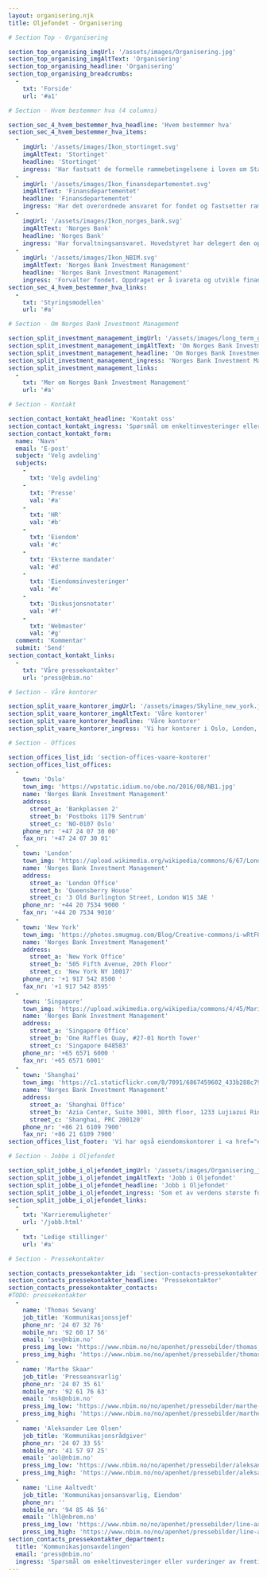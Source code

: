 ```yaml
---
layout: organisering.njk
title: Oljefondet - Organisering

# Section Top - Organisering

section_top_organising_imgUrl: '/assets/images/Organisering.jpg'
section_top_organising_imgAltText: 'Organisering'
section_top_organising_headline: 'Organisering'
section_top_organising_breadcrumbs:
  -
    txt: 'Forside'
    url: '#a1'

# Section - Hvem bestemmer hva (4 columns)

section_sec_4_hvem_bestemmer_hva_headline: 'Hvem bestemmer hva'
section_sec_4_hvem_bestemmer_hva_items:
  -
    imgUrl: '/assets/images/Ikon_stortinget.svg'
    imgAltText: 'Stortinget'
    headline: 'Stortinget'
    ingress: 'Har fastsatt de formelle rammebetingelsene i loven om Statens pensjonsfond.'
  -
    imgUrl: '/assets/images/Ikon_finansdepartementet.svg'
    imgAltText: 'Finansdepartementet'
    headline: 'Finansdepartementet'
    ingress: 'Har det overordnede ansvaret for fondet og fastsetter rammer for forvaltningen.'
  -
    imgUrl: '/assets/images/Ikon_norges_bank.svg'
    imgAltText: 'Norges Bank'
    headline: 'Norges Bank'
    ingress: 'Har forvaltningsansvaret. Hovedstyret har delegert den operasjonelle forvaltningen til Norges Bank Investment Management.'
  -
    imgUrl: '/assets/images/Ikon_NBIM.svg'
    imgAltText: 'Norges Bank Investment Management'
    headline: 'Norges Bank Investment Management'
    ingress: 'Forvalter fondet. Oppdraget er å ivareta og utvikle finansielle verdier for fremtidige generasjoner.'
section_sec_4_hvem_bestemmer_hva_links:
  -
    txt: 'Styringsmodellen'
    url: '#a'

# Section - Om Norges Bank Investment Management

section_split_investment_management_imgUrl: '/assets/images/long_term_growth.png'
section_split_investment_management_imgAltText: 'Om Norges Bank Investment Management'
section_split_investment_management_headline: 'Om Norges Bank Investment Management'
section_split_investment_management_ingress: 'Norges Bank Investment Management er en enhet i Norges Bank som forvalter Oljefondet. Oppgaven er å sikre høyest mulig avkastning på fondet.'
section_split_investment_management_links:
  -
    txt: 'Mer om Norges Bank Investment Management'
    url: '#a'

# Section - Kontakt

section_contact_kontakt_headline: 'Kontakt oss'
section_contact_kontakt_ingress: 'Spørsmål om enkeltinvesteringer eller vurderinger av fremtidig markedsutvikling kan være markedssensitivt. Dette er derfor noe vi generelt ikke kan svare på.'
section_contact_kontakt_form:
  name: 'Navn'
  email: 'E-post'
  subject: 'Velg avdeling'
  subjects:
    -
      txt: 'Velg avdeling'
    -
      txt: 'Presse'
      val: '#a'
    -
      txt: 'HR'
      val: '#b'
    -
      txt: 'Eiendom'
      val: '#c'
    -
      txt: 'Eksterne mandater'
      val: '#d'
    -
      txt: 'Eiendomsinvesteringer'
      val: '#e'
    -
      txt: 'Diskusjonsnotater'
      val: '#f'
    -
      txt: 'Webmaster'
      val: '#g'
  comment: 'Kommentar'
  submit: 'Send'
section_contact_kontakt_links:
  -
    txt: 'Våre pressekontakter'
    url: 'press@nbim.no'

# Section - Våre kontorer

section_split_vaare_kontorer_imgUrl: '/assets/images/Skyline_new_york.jpg'
section_split_vaare_kontorer_imgAltText: 'Våre kontorer'
section_split_vaare_kontorer_headline: 'Våre kontorer'
section_split_vaare_kontorer_ingress: 'Vi har kontorer i Oslo, London, New York, Singapore og Shanghai. Den globale tilstedeværelsen knytter oss tettere til markedene vi investerer i, og skaper sterkere bånd til partnere i ulike deler av verden.'

# Section - Offices

section_offices_list_id: 'section-offices-vaare-kontorer'
section_offices_list_offices:
  -
    town: 'Oslo'
    town_img: 'https://wpstatic.idium.no/obe.no/2016/08/NB1.jpg'
    name: 'Norges Bank Investment Management'
    address:
      street_a: 'Bankplassen 2'
      street_b: 'Postboks 1179 Sentrum'
      street_c: 'NO-0107 Oslo'
    phone_nr: '+47 24 07 30 00'
    fax_nr: '+47 24 07 30 01'
  -
    town: 'London'
    town_img: 'https://upload.wikimedia.org/wikipedia/commons/6/67/London_Eye_%281302205182%29.jpg'
    name: 'Norges Bank Investment Management'
    address:
      street_a: 'London Office'
      street_b: 'Queensberry House'
      street_c: '3 Old Burlington Street, London W1S 3AE '
    phone_nr: '+44 20 7534 9000 '
    fax_nr: '+44 20 7534 9010'
  -
    town: 'New York'
    town_img: 'https://photos.smugmug.com/Blog/Creative-commons/i-wRtFQwJ/0/1d3f1b2c/L/new-york-times-square-1-L.jpg'
    name: 'Norges Bank Investment Management'
    address:
      street_a: 'New York Office'
      street_b: '505 Fifth Avenue, 20th Floor'
      street_c: 'New York NY 10017'
    phone_nr: '+1 917 542 8500 '
    fax_nr: '+1 917 542 8595'
  -
    town: 'Singapore'
    town_img: 'https://upload.wikimedia.org/wikipedia/commons/4/45/Marina_Bay_Sands_Singapore_HDR_travel_photo_%287648123032%29.jpg'
    name: 'Norges Bank Investment Management'
    address:
      street_a: 'Singapore Office'
      street_b: 'One Raffles Quay, #27-01 North Tower'
      street_c: 'Singapore 048583'
    phone_nr: '+65 6571 6000 '
    fax_nr: '+65 6571 6001'
  -
    town: 'Shanghai'
    town_img: 'https://c1.staticflickr.com/8/7091/6867459602_433b288c79_b.jpg'
    name: 'Norges Bank Investment Management'
    address:
      street_a: 'Shanghai Office'
      street_b: 'Azia Center, Suite 3001, 30th floor, 1233 Lujiazui Ring Road'
      street_c: 'Shanghai, PRC 200120'
    phone_nr: '+86 21 6109 7900'
    fax_nr: '+86 21 6109 7900'
section_offices_list_footer: 'Vi har også eiendomskontorer i <a href="#">Luxembourg</a> og <a href="#">Tokyo</a>.'

# Section - Jobbe i Oljefondet

section_split_jobbe_i_oljefondet_imgUrl: '/assets/images/Organisering_jobbe_i_Oljefondet.jpg'
section_split_jobbe_i_oljefondet_imgAltText: 'Jobb i Oljefondet'
section_split_jobbe_i_oljefondet_headline: 'Jobb i Oljefondet'
section_split_jobbe_i_oljefondet_ingress: 'Som et av verdens største fond tilbyr vi spennende karrieremuligheter i en rekke disipliner innen kapitalforvaltning. Hos oss kan du bryne deg på store utfordringer, et givende arbeidsmiljø og svært gode muligheter for karriereutvikling og personlig vekst.'
section_split_jobbe_i_oljefondet_links:
  -
    txt: 'Karrieremuligheter'
    url: '/jobb.html'
  -
    txt: 'Ledige stillinger'
    url: '#a'

# Section - Pressekontakter

section_contacts_pressekontakter_id: 'section-contacts-pressekontakter'
section_contacts_pressekontakter_headline: 'Pressekontakter'
section_contacts_pressekontakter_contacts:
#TODO: pressekontakter
  -
    name: 'Thomas Sevang'
    job_title: 'Kommunikasjonssjef'
    phone_nr: '24 07 32 76'
    mobile_nr: '92 60 17 56'
    email: 'sev@nbim.no'
    press_img_low: 'https://www.nbim.no/no/apenhet/pressebilder/thomas_sevang/getfile/?id=6943'
    press_img_high: 'https://www.nbim.no/no/apenhet/pressebilder/thomas-sevang/getfile/?id=6944'
  -
    name: 'Marthe Skaar'
    job_title: 'Presseansvarlig'
    phone_nr: '24 07 35 61'
    mobile_nr: '92 61 76 63'
    email: 'msk@nbim.no'
    press_img_low: 'https://www.nbim.no/no/apenhet/pressebilder/marthe-skaar/getfile/?id=6630'
    press_img_high: 'https://www.nbim.no/no/apenhet/pressebilder/marthe-skaar/getfile/?id=6629'
  -
    name: 'Aleksander Lee Olsen'
    job_title: 'Kommunikasjonsrådgiver'
    phone_nr: '24 07 33 55'
    mobile_nr: '41 57 97 25'
    email: 'aol@nbim.no'
    press_img_low: 'https://www.nbim.no/no/apenhet/pressebilder/aleksander-lee-olsen/getfile/?id=8864'
    press_img_high: 'https://www.nbim.no/no/apenhet/pressebilder/aleksander-lee-olsen/getfile/?id=8865'
  -
    name: 'Line Aaltvedt'
    job_title: 'Kommunikasjonsansvarlig, Eiendom'
    phone_nr: ''
    mobile_nr: '94 85 46 56'
    email: 'lhl@nbrem.no'
    press_img_low: 'https://www.nbim.no/no/apenhet/pressebilder/line-aaltvedt/getfile/?id=6634'
    press_img_high: 'https://www.nbim.no/no/apenhet/pressebilder/line-aaltvedt/getfile/?id=6622'
section_contacts_pressekontakter_department:
  title: 'Kommunikasjonsavdelingen'
  email: 'press@nbim.no'
  ingress: 'Spørsmål om enkeltinvesteringer eller vurderinger av fremtidig markedsutvikling kan være markedssensitivt. Dette er derfor noe Norges Bank Investment Management generelt ikke kan svare på.'
---
```

